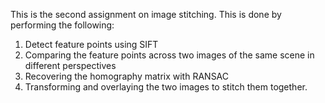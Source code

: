 This is the second assignment on image stitching. This is done by performing the following:

1. Detect feature points using SIFT
2. Comparing the feature points across two images of the same scene in different perspectives
3. Recovering the homography matrix with RANSAC
4. Transforming and overlaying the two images to stitch them together.
